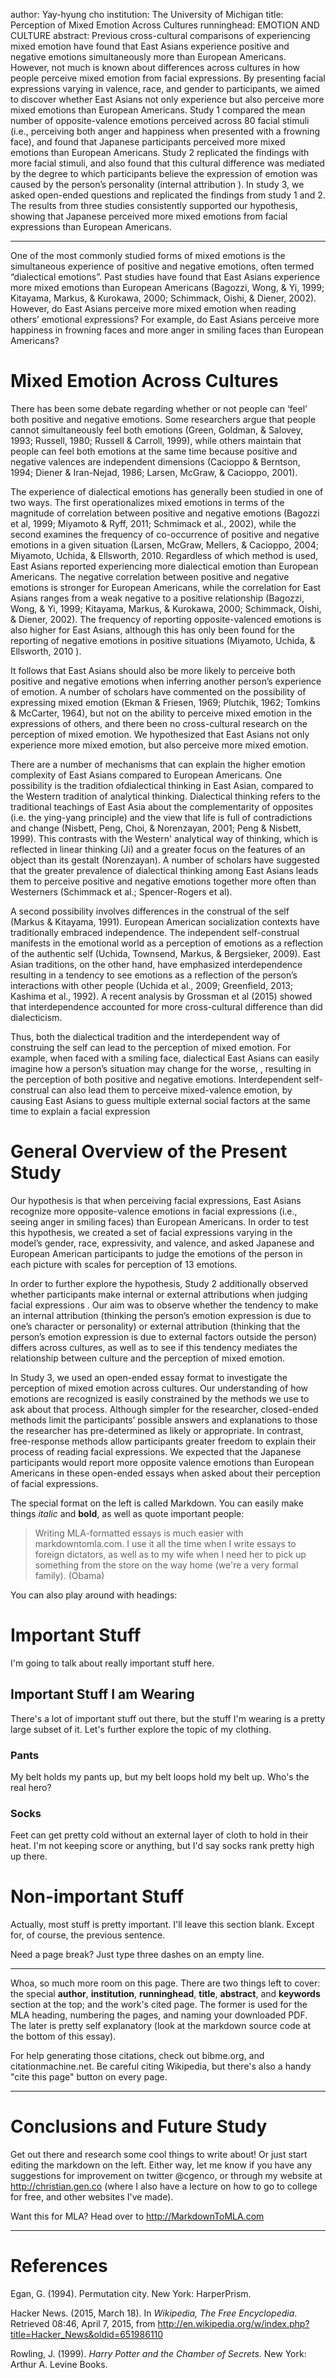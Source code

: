author: Yay-hyung cho
institution: The University of Michigan
title: Perception of Mixed Emotion Across Cultures 
runninghead: EMOTION AND CULTURE
abstract: Previous cross-cultural comparisons of experiencing mixed emotion have found that East Asians experience positive and negative emotions simultaneously more than European Americans. However, not much is known about differences across cultures in how people perceive mixed emotion from facial expressions. By presenting facial expressions varying in valence, race, and gender to participants, we aimed to discover whether East Asians not only experience but also perceive more mixed emotions than European Americans. Study 1 compared the mean number of opposite-valence emotions perceived across 80 facial stimuli (i.e., perceiving both anger and happiness when presented with a frowning face), and found that Japanese participants perceived more mixed emotions than European Americans. Study 2 replicated the findings with more facial stimuli, and also found that this cultural difference was mediated by the degree to which participants believe the expression of emotion was caused by the person’s personality (internal attribution ). In study 3, we asked open-ended questions  and replicated the findings from study 1 and 2. The results from three studies consistently supported our hypothesis, showing that Japanese perceived more mixed emotions from facial expressions than European Americans.

---
One of the most commonly studied forms of mixed emotions is the simultaneous experience of positive and negative emotions, often termed “dialectical emotions”. Past  studies have found that East Asians experience more mixed emotions than European Americans (Bagozzi, Wong, & Yi, 1999; Kitayama, Markus, & Kurokawa, 2000; Schimmack, Oishi, & Diener, 2002). However, do East Asians perceive more mixed emotion when reading others’ emotional expressions? For example, do East Asians perceive more happiness in frowning faces and more anger in smiling faces than European Americans?  

# Mixed Emotion Across Cultures
There has been some debate regarding whether or not people can ‘feel’ both positive and negative emotions. Some researchers argue that people cannot simultaneously feel both emotions (Green, Goldman, & Salovey, 1993; Russell, 1980; Russell & Carroll, 1999), while others maintain that people can feel both emotions at the same time because positive and negative valences are independent dimensions (Cacioppo & Berntson, 1994; Diener & Iran-Nejad, 1986; Larsen, McGraw, & Cacioppo, 2001). 

The experience of dialectical emotions has generally been studied in one of two ways. The first operationalizes mixed emotions in terms of the magnitude of correlation between positive and negative emotions (Bagozzi et al, 1999; Miyamoto & Ryff, 2011; Schmimack et al., 2002), while the second  examines  the frequency of co-occurrence of positive and negative emotions in a given situation (Larsen, McGraw, Mellers, & Cacioppo, 2004; Miyamoto, Uchida, & Ellsworth, 2010. Regardless of which method is used, East Asians reported experiencing more dialectical emotion than European Americans. The negative correlation between positive and negative emotions is stronger   for European Americans, while the correlation  for East Asians ranges from a weak negative to a positive relationship  (Bagozzi, Wong, & Yi, 1999; Kitayama, Markus, & Kurokawa, 2000; Schimmack, Oishi, & Diener, 2002). The frequency of reporting opposite-valenced emotions is  also higher for East Asians, although this has only been found for  the reporting of negative emotions in positive situations (Miyamoto, Uchida, & Ellsworth, 2010 ). 

It follows that East Asians should also be more likely to perceive both positive and negative emotions when inferring another person’s experience of emotion. A number of scholars have commented on the possibility of expressing mixed emotion (Ekman & Friesen, 1969; Plutchik, 1962; Tomkins & McCarter, 1964), but not on the ability to perceive mixed emotion in the expressions of others, and there been no cross-cultural research on the perception of mixed emotion. We hypothesized that East Asians not only experience more mixed emotion, but also perceive more mixed emotion. 

There are a number of mechanisms that can explain the higher emotion complexity of East Asians compared to European Americans. One possibility is the tradition ofdialectical thinking in East Asian, compared to the Western tradition of analytical thinking. Dialectical thinking refers to the traditional teachings of East Asia about the complementarity of opposites (i.e. the ying-yang principle) and the view that life is full of contradictions and change (Nisbett, Peng, Choi, & Norenzayan, 2001; Peng & Nisbett, 1999). This contrasts with the Western' analytical way of thinking, which is reflected in linear thinking (Ji) and a greater focus on the features of an object than its gestalt (Norenzayan). A number of scholars have suggested that the greater prevalence of dialectical thinking among East Asians leads them to perceive positive and negative emotions together more often than Westerners (Schimmack et al.; Spencer-Rogers et al).

A second possibility involves   differences in the construal of the self (Markus & Kitayama, 1991). European American socialization contexts have traditionally embraced independence. The independent self-construal manifests in the emotional world as a perception of emotions as a reflection of the authentic self (Uchida, Townsend, Markus, & Bergsieker, 2009). East Asian traditions, on the other hand, have emphasized interdependence resulting in a tendency to see emotions as a reflection of the person’s interactions with other people (Uchida et al., 2009; Greenfield, 2013; Kashima et al., 1992). A recent analysis by Grossman et al (2015) showed that interdependence accounted for more cross-cultural difference than did dialecticism.

Thus, both the dialectical tradition and the interdependent way of construing the self can lead to the perception of mixed emotion. For example, when faced with a smiling face, dialectical East Asians can easily imagine how a person’s situation may change for the worse, , resulting in the perception of both positive and negative emotions. Interdependent self-construal can also lead them to perceive mixed-valence emotion, by causing East Asians to guess multiple external social factors at the same time to explain a facial expression 

# General Overview of the Present Study
Our hypothesis is that when perceiving facial expressions, East Asians recognize more opposite-valence emotions in facial expressions (i.e., seeing anger in smiling faces) than European Americans. In order to test this hypothesis, we created a set of facial expressions varying in the model’s gender, race, expressivity, and valence, and asked Japanese and European American participants to judge the emotions of the person in each picture with scales for perception of 13 emotions.

In order to further explore the hypothesis, Study 2 additionally observed whether  participants make internal or  external attributions when judging facial expressions . Our aim was to observe whether the tendency to make an internal attribution (thinking the person’s emotion expression is due to one’s character or personality) or external attribution (thinking that the person’s emotion expression is due to external factors outside the person) differs across cultures, as well as to see if this tendency mediates the relationship between culture and the perception of mixed emotion.  

In Study 3, we used an open-ended essay format to investigate the perception of mixed emotion across cultures.  Our understanding of how emotions are recognized is easily constrained by the methods we use to ask about that process.  Although simpler for the researcher, closed-ended methods limit the participants’ possible answers and explanations to those the researcher has pre-determined as likely or appropriate.  In contrast, free-response methods allow participants greater freedom to explain their process of reading facial expressions. We expected that the Japanese participants would report more opposite valence emotions than European Americans in these open-ended essays when asked about their perception of facial expressions.


The special format on the left is called Markdown. You can easily make things *italic* and **bold**, as well as quote important people:

> Writing MLA-formatted essays is much easier with markdowntomla.com. I use it all the time when I write essays to foreign dictators, as well as to my wife when I need her to pick up something from the store on the way home (we're a very formal family). (Obama)

You can also play around with headings:

# Important Stuff

I'm going to talk about really important stuff here.

## Important Stuff I am Wearing

There's a lot of important stuff out there, but the stuff I'm wearing is a pretty large subset of it. Let's further explore the topic of my clothing.

### Pants

My belt holds my pants up, but my belt loops hold my belt up. Who's the real hero?

### Socks

Feet can get pretty cold without an external layer of cloth to hold in their heat. I'm not keeping score or anything, but I'd say socks rank pretty high up there.

# Non-important Stuff

Actually, most stuff is pretty important. I'll leave this section blank. Except for, of course, the previous sentence.

Need a page break? Just type three dashes on an empty line.

---

Whoa, so much more room on this page. There are two things left to cover: the special **author**, **institution**, **runninghead**, **title**, **abstract**, and **keywords** section at the top; and the work's cited page. The former is used for the MLA heading, numbering the pages, and naming your downloaded PDF. The later is pretty self explanatory (look at the markdown source code at the bottom of this essay).

For help generating those citations, check out bibme.org, and citationmachine.net. Be careful citing Wikipedia, but there's also a handy "cite this page" button on every page.

---

# Conclusions and Future Study

Get out there and research some cool things to write about! Or just start editing the markdown on the left. Either way, let me know if you have any suggestions for improvement on twitter @cgenco, or through my website at http://christian.gen.co (where I also have a lecture on how to go to college for free, and other websites I've made).

Want this for MLA? Head over to http://MarkdownToMLA.com

---

# References

Egan, G. (1994). Permutation city. New York: HarperPrism.

Hacker News. (2015, March 18). In *Wikipedia, The Free Encyclopedia*. Retrieved 08:46, April 7, 2015, from http://en.wikipedia.org/w/index.php?title=Hacker_News&oldid=651986110

Rowling, J. (1999). *Harry Potter and the Chamber of Secrets*. New York: Arthur A. Levine Books.
